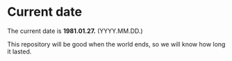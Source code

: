 # Current date

The current date is **1981.01.27.** (YYYY.MM.DD.)

This repository will be good when the world ends, so we will know how long it lasted.